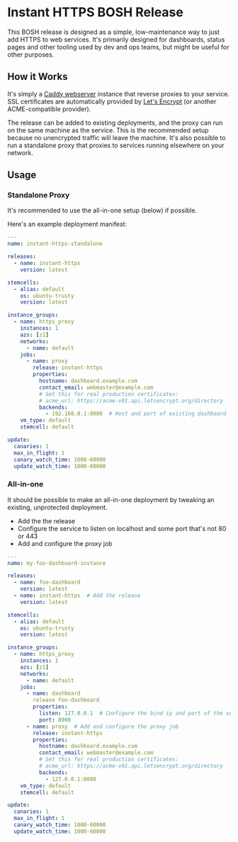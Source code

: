 # Instant HTTPS BOSH Release
This BOSH release is designed as a simple, low-maintenance way to just add HTTPS to web services.  It's primarily designed for dashboards, status pages and other tooling used by dev and ops teams, but might be useful for other purposes.

## How it Works
It's simply a [Caddy webserver](https://caddyserver.com/) instance that reverse proxies to your service.  SSL certificates are automatically provided by [Let's Encrypt](https://letsencrypt.org/) (or another ACME-compatible provider).

The release can be added to existing deployments, and the proxy can run on the same machine as the service.  This is the recommended setup because no unencrypted traffic will leave the machine.  It's also possible to run a standalone proxy that proxies to services running elsewhere on your network.

## Usage
### Standalone Proxy
It's recommended to use the all-in-one setup (below) if possible.

Here's an example deployment manifest:
```yaml
---
name: instant-https-standalone

releases:
  - name: instant-https
    version: latest

stemcells:
  - alias: default
    os: ubuntu-trusty
    version: latest

instance_groups:
  - name: https_proxy
    instances: 1
    azs: [z1]
    networks:
      - name: default
    jobs:
      - name: proxy
        release: instant-https
        properties:
          hostname: dashboard.example.com
          contact_email: webmaster@example.com
          # Set this for real production certificates:
          # acme_url: https://acme-v01.api.letsencrypt.org/directory
          backends:
            - 192.168.0.1:8000  # Host and port of existing dashboard
    vm_type: default
    stemcell: default

update:
  canaries: 1
  max_in_flight: 1
  canary_watch_time: 1000-60000
  update_watch_time: 1000-60000
```

### All-in-one

It should be possible to make an all-in-one deployment by tweaking an existing, unprotected deployment.

* Add the the release
* Configure the service to listen on localhost and some port that's not 80 or 443
* Add and configure the proxy job

```yaml
---
name: my-foo-dashboard-instance

releases:
  - name: foo-dashboard
    version: latest
  - name: instant-https  # Add the release
    version: latest

stemcells:
  - alias: default
    os: ubuntu-trusty
    version: latest

instance_groups:
  - name: https_proxy
    instances: 1
    azs: [z1]
    networks:
      - name: default
    jobs:
      - name: dashboard
        release foo-dashboard
        properties:
          listen: 127.0.0.1  # Configure the bind ip and port of the service
          port: 8000
      - name: proxy  # Add and configure the proxy job
        release: instant-https
        properties:
          hostname: dashboard.example.com
          contact_email: webmaster@example.com
          # Set this for real production certificates:
          # acme_url: https://acme-v01.api.letsencrypt.org/directory
          backends:
            - 127.0.0.1:8000
    vm_type: default
    stemcell: default

update:
  canaries: 1
  max_in_flight: 1
  canary_watch_time: 1000-60000
  update_watch_time: 1000-60000
```
